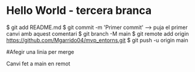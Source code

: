 # Hello World - tercera branca

$ git add README.md
$ git commit -m 'Primer commit' --> puja el primer canvi amb aquest comentari
$ git branch -M main
$ git remote add origin https://github.com/Mgarrido04/mvp_entorns.git
$ git push -u origin main

#Afegir una linia per merge

Canvi fet a main en remot
